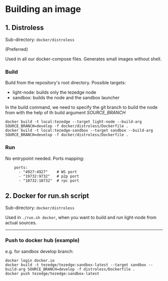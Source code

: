 # Building an image

## 1. Distroless
Sub-directory: `docker/distroless`

(Preferred)

Used in all our docker-compose files. Generates small images without shell.

### Build
Build from the repository's root directory.
Possible targets: 
- light-node: builds only the tezedge node
- sandbox: builds the node and the sandbox launcher

In the build command, we need to specify the git branch to build the node from with the help of th build argument *SOURCE_BRANCH*

```
docker build -t local:tezedge --target light-node --build-arg SOURCE_BRANCH=develop -f docker/distroless/Dockerfile .
docker build -t local:tezedge-sandbox --target sandbox --build-arg SOURCE_BRANCH=develop -f docker/distroless/Dockerfile .
```

### Run
No entrypoint needed.
Ports mapping:
```
    ports:
      - "4927:4927"    # WS port
      - "19732:9732"   # p2p port
      - "18732:18732"  # rpc port
```

## 2. Docker for run.sh script
Sub-directory: `docker/distroless`

Used in `./run.sh docker`, when you want to build and run light-node from actual sources.

---
### Push to docker hub (example)
e.g. for sandbox develop branch:
```
docker login docker.io
docker build -t tezedge/tezedge:sandbox-latest --target sandbox --build-arg SOURCE_BRANCH=develop -f distroless/Dockerfile .
docker push tezedge/tezedge:sandbox-latest
```